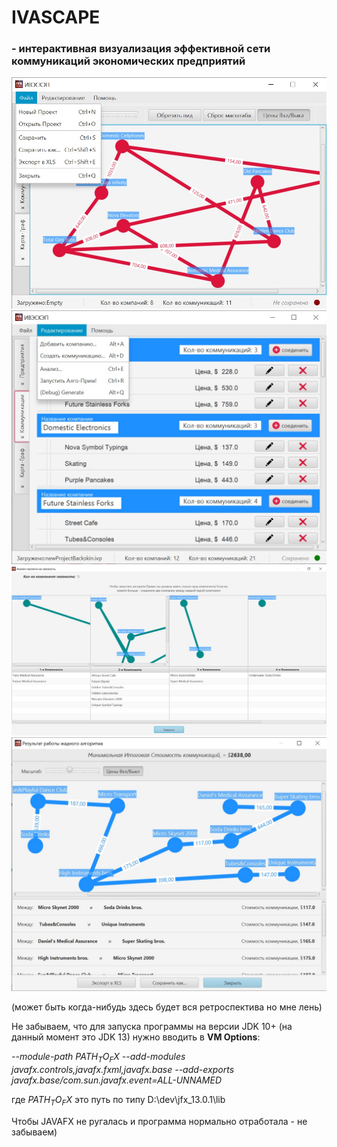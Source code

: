 # <B>IVASCAPE</B> 
### - интерактивная визуализация эффективной сети коммуникаций экономических предприятий
![скриншотикс](https://github.com/backskin/Ivascape/blob/master/promo/map-screen.jpg)
![скриншотикс](https://github.com/backskin/Ivascape/blob/master/promo/list-screen.jpg)
![скриншотикс](https://github.com/backskin/Ivascape/blob/master/promo/analyse-screen.jpg)
![скриншотикс](https://github.com/backskin/Ivascape/blob/master/promo/prim-screen.jpg)

(может быть когда-нибудь здесь будет вся ретроспектива но мне лень)


Не забываем, что для запуска программы на версии JDK 10+ 
(на данный момент это JDK 13) нужно вводить в <b>VM Options</b>:

<i>--module-path $PATH_TO_FX$ --add-modules javafx.controls,javafx.fxml,javafx.base --add-exports javafx.base/com.sun.javafx.event=ALL-UNNAMED </i>


где $PATH_TO_FX$ это путь по типу D:\dev\jfx_13.0.1\lib

Чтобы JAVAFX не ругалась и программа нормально отработала - не забываем)

